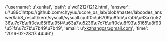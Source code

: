 {'username': u'xunkai', 'path': u'wd1212/1212.html', 'answer': u'\u89c1https://github.com/chyyuu/ucore_os_lab/blob/master/labcodes_answer/lab8_result/kern/syscall/syscall.c\uff0c\u6709\u8fdb\u7a0b\u63a7\u5236\u7c7b\uff0c\u65f6\u95f4\u63a7\u5236\u7c7b\uff0c\u8f93\u5165\u8f93\u51fa\u7c7b\u7b49\u7b49', 'email': u'xkzhangcs@gmail.com', 'time': '2016-02-28:17:44:46'}